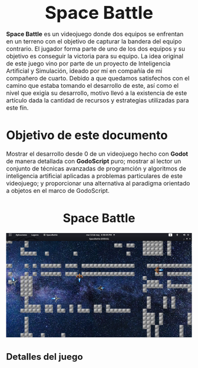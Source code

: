 <h1><center><font size="40px">Space Battle</font></center></h1>

<font size="3px">

**Space Battle** es un videojuego donde dos equipos se enfrentan en un terreno con el objetivo de capturar la bandera del equipo contrario. El jugador forma parte de uno de los dos equipos y su objetivo es conseguir la victoria para su equipo. La idea original de este juego vino por parte de un proyecto de Inteligencia Artificial y Simulación, ideado por mí en compañía de mi compañero de cuarto. Debido a que quedamos satisfechos con el camino que estaba tomando el desarrollo de este, así como el nivel que exigía su desarrollo, motivo llevó a la existencia de este artículo dada la cantidad de recursos y estrategias utilizadas para este fín.

# Objetivo de este documento

Mostrar el desarrollo desde 0 de un videojuego hecho con **Godot** de manera detallada con **GodoScript** puro; mostrar al lector un conjunto de técnicas avanzadas de programción y algoritmos de inteligencia artificial aplicadas a problemas particulares de este videojuego; y proporcionar una alternativa al paradigma orientado a objetos en el marco de GodoScript.

# <center>Space Battle</center>

<img src="./SpaceBattleImage.png">

## Detalles del juego